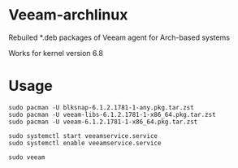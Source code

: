 # Veeam-archlinux
Rebuiled *.deb packages of Veeam agent for Arch-based systems

Works for kernel version 6.8

# Usage
```
sudo pacman -U blksnap-6.1.2.1781-1-any.pkg.tar.zst
sudo pacman -U veeam-libs-6.1.2.1781-1-x86_64.pkg.tar.zst  
sudo pacman -U veeam-6.1.2.1781-1-x86_64.pkg.tar.zst

sudo systemctl start veeamservice.service
sudo systemctl enable veeamservice.service

sudo veeam
```
